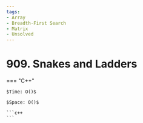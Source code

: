 ```yaml
---
tags:
- Array
- Breadth-First Search
- Matrix
- Unsolved
---
```



# 909. Snakes and Ladders

=== "C++"

    $Time: O()$

    $Space: O()$

    ```c++
    ```